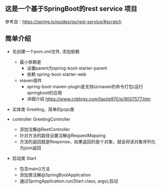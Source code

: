 ## 这是一个基于SpringBoot的rest service 项目

参考自：https://spring.io/guides/gs/rest-service/#scratch

## 简单介绍
 + 先创建一个pom.xml文件, 添加依赖
    + 最小依赖是
        + 设置parent为spring-boot-starter-parent
        + 依赖 spring-boot-starter-web
    + maven插件
        + spring-boot-maven-plugin是支持以maven的命令打包/运行springboot的应用
        + 详细介绍 https://www.cnblogs.com/liaojie970/p/9007577.htm
        
 + 实体类 Greeting，简单的pojo类
 + controller GreetingController
    + 添加注解@RestController
    + 针对方法的路径设置注解@RequestMapping
    + 方法的返回就是Response，如果返回的是个对象，就会将该对象序列化为json返回
 + 启动类 Start
    + 包含main()方法
    + 添加类注解@SpringBootApplication
    + 通过SpringApplication.run(Start.class, args);启动
    
 